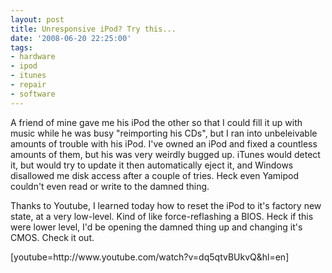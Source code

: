 ```yaml
---
layout: post
title: Unresponsive iPod? Try this...
date: '2008-06-20 22:25:00'
tags:
- hardware
- ipod
- itunes
- repair
- software
---
```


A friend of mine gave me his iPod the other so that I could fill it up with music while he was busy "reimporting his CDs", but I ran into unbeleivable amounts of trouble with his iPod. I've owned an iPod and fixed a countless amounts of them, but his was very weirdly bugged up. iTunes would detect it, but would try to update it then automatically eject it, and Windows disallowed me disk access after a couple of tries. Heck even Yamipod couldn't even read or write to the damned thing.

Thanks to Youtube, I learned today how to reset the iPod to it's factory new state, at a very low-level. Kind of like force-reflashing a BIOS. Heck if this were lower level, I'd be opening the damned thing up and changing it's CMOS. Check it out.

<div>[youtube=http://www.youtube.com/watch?v=dq5qtvBUkvQ&hl=en]</div>